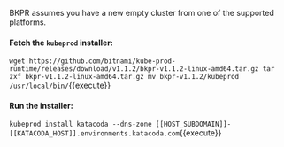 BKPR assumes you have a new empty cluster from one of the supported
platforms.

#### Fetch the `kubeprod` installer:

`
wget https://github.com/bitnami/kube-prod-runtime/releases/download/v1.1.2/bkpr-v1.1.2-linux-amd64.tar.gz
tar zxf bkpr-v1.1.2-linux-amd64.tar.gz
mv bkpr-v1.1.2/kubeprod /usr/local/bin/
`{{execute}}

#### Run the installer:

`
kubeprod install katacoda --dns-zone [[HOST_SUBDOMAIN]]-[[KATACODA_HOST]].environments.katacoda.com
`{{execute}}
